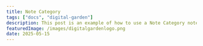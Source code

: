 ```yaml
---
title: Note Category
tags: ["docs", "digital-garden"]
description: This post is an example of how to use a Note Category note page.
featuredImage: /images/digitalgardenlogo.png
date: 2025-05-15
---
```

